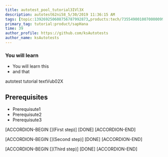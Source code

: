 ```yaml
---
title: autotest_pool_tutorial3IVl3X
description: autotest62ni58_5/30/2019 11:36:15 AM
tags: [topic:139269250608756787992873,products:tech/73554900100700000996,tutorial:experience/advanced]
primary_tag: tutorial:product/sapHana
time: 39
author_profile: https://github.com/ksAutotests
author_name: ksAutotests
---
```

### You will learn
- You will learn this
- and that

autotest tutorial textVub02X

## Prerequisites
- Prerequisute1
- Prerequisute2
- Prerequisute3

[ACCORDION-BEGIN [](First step)]
[DONE]
[ACCORDION-END]

[ACCORDION-BEGIN [](Second step)]
[DONE]
[ACCORDION-END]

[ACCORDION-BEGIN [](Third step)]
[DONE]
[ACCORDION-END]


